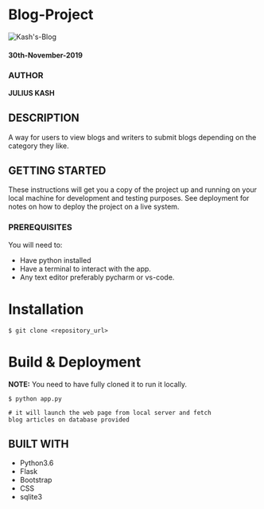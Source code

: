 # Blog-Project

![Kash's-Blog](https://www.kenyanvibe.com/wp-content/uploads/2019/10/blog.jpg)


#### 30th-November-2019

### AUTHOR

**JULIUS KASH**

## DESCRIPTION

A way for users to view blogs and writers to submit blogs depending on the category they like.

## GETTING STARTED

These instructions will get you a copy of the project up and running on your local machine for development and testing purposes. See deployment for notes on how to deploy the project on a live system.

### PREREQUISITES

You will need to:

-   Have python installed
-   Have a terminal to interact with the app.
-   Any text editor preferably pycharm or vs-code.

Installation
========

    $ git clone <repository_url>


Build & Deployment
========

**NOTE:** You need to have fully cloned it to run it locally.


    $ python app.py 

    # it will launch the web page from local server and fetch 
    blog articles on database provided

## BUILT WITH
- Python3.6
- Flask
- Bootstrap
- CSS
- sqlite3